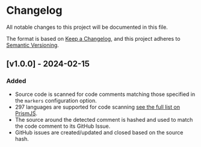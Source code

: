 # Changelog

All notable changes to this project will be documented in this file.

The format is based on [Keep a Changelog](https://keepachangelog.com/en/1.1.0/),
and this project adheres to [Semantic Versioning](https://semver.org/spec/v2.0.0.html).

## [v1.0.0] - 2024-02-15

### Added

- Source code is scanned for code comments matching those specified in the `markers` configuration option.
- 297 languages are supported for code scanning [see the full list on PrismJS](https://prismjs.com/#supported-languages).
- The source around the detected comment is hashed and used to match the code comment to its GitHub Issue.
- GitHub issues are created/updated and closed based on the source hash.
